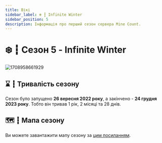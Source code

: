 ```yaml
---
title: Вікі
sidebar_label: ❄️ ┇ Infinite Winter
sidebar_position: 5
description: Інформація про перший сезон сервера Mine Count.
---
```

# ❄️ ┇ Сезон 5 - Infinite Winter

![1708958661929](image/infinite-winter/1708958661929.png)

## ⌛ ┇ Тривалість сезону

Сезон було запущено **26 вересня 2022 року**, а закінчено - **24 грудня 2023 року**. Тобто він тривав 1 рік, 2 місяці та 28 днів.

## 🗺️ ┇ Мапа сезону

Ви можете завантажити мапу сезону за [цим посиланням](https://sharemods.com/1fshjobqctn7/Season_5.zip.html).